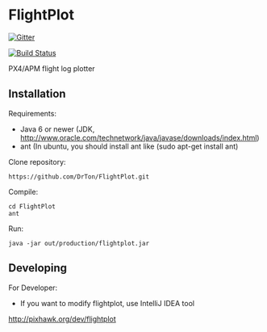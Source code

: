 FlightPlot
==========

[![Gitter](https://badges.gitter.im/Join%20Chat.svg)](https://gitter.im/DrTon/FlightPlot?utm_source=badge&utm_medium=badge&utm_campaign=pr-badge&utm_content=badge)

[![Build Status](http://jenkins.antener.name/buildStatus/icon?job=FlightPlot)](http://jenkins.antener.name/job/FlightPlot/)

PX4/APM flight log plotter

Installation
------------
Requirements:
 -  Java 6 or newer (JDK, http://www.oracle.com/technetwork/java/javase/downloads/index.html)
 -  ant (In ubuntu, you should install ant like (sudo apt-get install ant)


Clone repository:
```
https://github.com/DrTon/FlightPlot.git
```

Compile:
```
cd FlightPlot
ant
```

Run:
```
java -jar out/production/flightplot.jar
```

Developing
----------

For Developer:
 - If you want to modify flightplot, use IntelliJ IDEA tool

http://pixhawk.org/dev/flightplot
